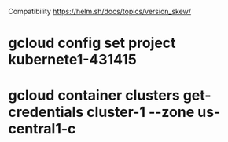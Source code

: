 Compatibility https://helm.sh/docs/topics/version_skew/

# gcloud config set project kubernete1-431415 
#  gcloud container clusters get-credentials cluster-1 --zone us-central1-c